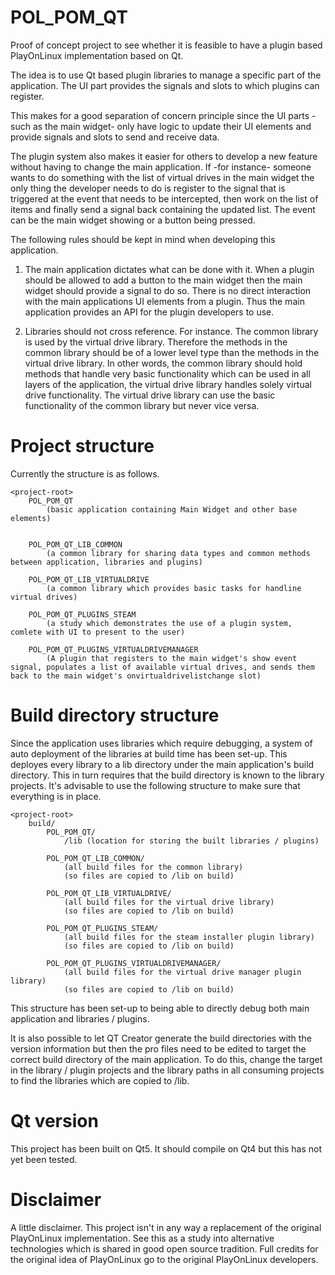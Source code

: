 # POL_POM_QT
Proof of concept project to see whether it is feasible to have a plugin based PlayOnLinux implementation based on Qt.

The idea is to use Qt based plugin libraries to manage a specific part of the application. The UI part provides the signals and slots to which plugins can register.

This makes for a good separation of concern principle since the UI parts -such as the main widget- only have logic to update their UI elements and provide signals and slots to send and receive data.

The plugin system also makes it easier for others to develop a new feature without having to change the main application. If -for instance- someone wants to do something with the list of virtual drives in the main widget the only thing the developer needs to do is register to the signal that is triggered at the event that needs to be intercepted, then work on the list of items and finally send a signal back containing the updated list. The event can be the main widget showing or a button being pressed.

The following rules should be kept in mind when developing this application.

1. The main application dictates what can be done with it. When a plugin should be allowed to add a button to the main widget then the main widget should provide a signal to do so. There is no direct interaction with the main applications UI elements from a plugin. Thus the main application provides an API for the plugin developers to use.

2. Libraries should not cross reference. For instance. The common library is used by the virtual drive library. Therefore the methods in the common library should be of a lower level type than the methods in the virtual drive library. In other words, the common library should hold methods that handle very basic functionality which can be used in all layers of the application, the virtual drive library handles solely virtual drive functionality. The virtual drive library can use the basic functionality of the common library but never vice versa.

# Project structure
Currently the structure is as follows.

	<project-root>
		POL_POM_QT 
			(basic application containing Main Widget and other base elements)
		
  
		POL_POM_QT_LIB_COMMON
			(a common library for sharing data types and common methods between application, libraries and plugins)

		POL_POM_QT_LIB_VIRTUALDRIVE 
			(a common library which provides basic tasks for handline virtual drives)

		POL_POM_QT_PLUGINS_STEAM
			(a study which demonstrates the use of a plugin system, comlete with UI to present to the user)
  
		POL_POM_QT_PLUGINS_VIRTUALDRIVEMANAGER
			(A plugin that registers to the main widget's show event signal, populates a list of available virtual drives, and sends them back to the main widget's onvirtualdrivelistchange slot)

# Build directory structure
Since the application uses libraries which require debugging, a system of auto deployment of the libraries at build time has been set-up. This deployes every library to a lib directory under the main application's build directory. This in turn requires that the build directory is known to the library projects. It's advisable to use the following structure to make sure that everything is in place. 

	<project-root>
		build/
			POL_POM_QT/
				/lib (location for storing the built libraries / plugins)
  
			POL_POM_QT_LIB_COMMON/
				(all build files for the common library)
				(so files are copied to /lib on build)

			POL_POM_QT_LIB_VIRTUALDRIVE/
				(all build files for the virtual drive library)
				(so files are copied to /lib on build)

			POL_POM_QT_PLUGINS_STEAM/
				(all build files for the steam installer plugin library)
				(so files are copied to /lib on build)
  
			POL_POM_QT_PLUGINS_VIRTUALDRIVEMANAGER/
				(all build files for the virtual drive manager plugin library)
				(so files are copied to /lib on build)

This structure has been set-up to being able to directly debug both main application and libraries / plugins.

It is also possible to let QT Creator generate the build directories with the version information but then the pro files need to be edited to target the correct build directory of the main application. To do this, change the target in the library / plugin projects and the library paths in all consuming projects to find the libraries which are copied to /lib.

# Qt version
This project has been built on Qt5. It should compile on Qt4 but this has not yet been tested.

# Disclaimer
A little disclaimer. This project isn't in any way a replacement of the original PlayOnLinux implementation. See this as a study into alternative technologies which is shared in good open source tradition. Full credits for the original idea of PlayOnLinux go to the original PlayOnLinux developers. 
